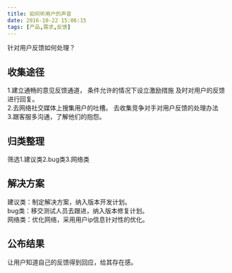 ```yaml
---
title: 如何听用户的声音
date: 2016-10-22 15:06:15
tags: [产品,需求,反馈]
---
```


针对用户反馈如何处理？
<!-- more -->
## 收集途径 ##
1.建立通畅的意见反馈通道，
条件允许的情况下设立激励措施
及时对用户的反馈进行回复。  
2.去网络社交媒体上搜集用户的吐槽。
去收集竞争对手对用户反馈的处理办法   
3.跟客服多沟通，了解他们的抱怨。   

## 归类整理 ## 
筛选1.建议类2.bug类3.网络类

## 解决方案 ##
建议类：制定解决方案，纳入版本开发计划。   
bug类：移交测试人员去跟进，纳入版本修复计划。   
网络类：优化网络，采用用户ip信息针对性的优化。   

## 公布结果 ##
让用户知道自己的反馈得到回应，给其存在感。   